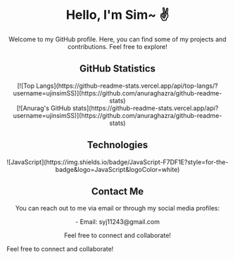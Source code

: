 <div align="center">
  <h1>Hello, I'm Sim~ ✌️</h1>
  <p>Welcome to my GitHub profile. Here, you can find some of my projects and contributions. Feel free to explore!</p>
</div>

<div align="center">
  <h2>GitHub Statistics</h2>
</div>
  
<div align="center">
  [![Top Langs](https://github-readme-stats.vercel.app/api/top-langs/?username=ujinsimSS)](https://github.com/anuraghazra/github-readme-stats)
</div>

<div align="center">
  [![Anurag's GitHub stats](https://github-readme-stats.vercel.app/api?username=ujinsimSS)](https://github.com/anuraghazra/github-readme-stats)
</div>

<div align="center">
  <h2>Technologies</h2>
</div>

<div align="center">
  ![JavaScript](https://img.shields.io/badge/JavaScript-F7DF1E?style=for-the-badge&logo=JavaScript&logoColor=white)
  <!-- Add more badges for other technologies you work with -->
</div>


<div align="center">
  <h2>Contact Me</h2>
</div>

<div align="center">
  <p>You can reach out to me via email or through my social media profiles:</p>
</div>

<div align="center">
  - Email: syj11243@gmail.com
  
</div>

<div align="center">
  <p>Feel free to connect and collaborate!</p>
</div>


Feel free to connect and collaborate!


